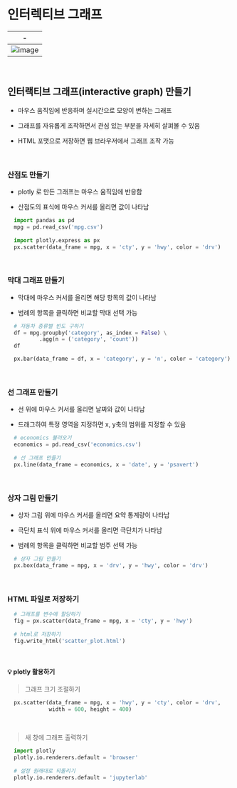 # 인터렉티브 그래프
|-|
|-|
|![image](https://github.com/user-attachments/assets/be2948f7-7df3-4737-9b19-fcfb46a6bd3e)|

<br>

인터랙티브 그래프(interactive graph) 만들기
---
- 마우스 움직임에 반응하며 실시간으로 모양이 변하는 그래프

- 그래프를 자유롭게 조작하면서 관심 있는 부분을 자세히 살펴볼 수 있음

- HTML 포맷으로 저장하면 웹 브라우저에서 그래프 조작 가능

<br>

### 산점도 만들기
- plotly 로 만든 그래프는 마우스 움직임에 반응함

- 산점도의 표식에 마우스 커서를 올리면 값이 나타남

```Python
  import pandas as pd
  mpg = pd.read_csv('mpg.csv')
  
  import plotly.express as px
  px.scatter(data_frame = mpg, x = 'cty', y = 'hwy', color = 'drv')
```

<br>

### 막대 그래프 만들기
- 막대에 마우스 커서를 올리면 해당 항목의 값이 나타남

- 범례의 항목을 클릭하면 비교할 막대 선택 가능

```Python
  # 자동차 종류별 빈도 구하기
  df = mpg.groupby('category', as_index = False) \
          .agg(n = ('category', 'count'))
  df
```
```Python
  px.bar(data_frame = df, x = 'category', y = 'n', color = 'category')
```

<br>

### 선 그래프 만들기
- 선 위에 마우스 커서를 올리면 날짜와 값이 나타남

- 드래그하여 특정 영역을 지정하면 x, y축의 범위를 지정할 수 있음

```Python
  # economics 불러오기
  economics = pd.read_csv('economics.csv')
  
  # 선 그래프 만들기
  px.line(data_frame = economics, x = 'date', y = 'psavert')
```

<br>

### 상자 그림 만들기
- 상자 그림 위에 마우스 커서를 올리면 요약 통계량이 나타남

- 극단치 표식 위에 마우스 커서를 올리면 극단치가 나타남

- 범례의 항목을 클릭하면 비교할 범주 선택 가능

```Python
  # 상자 그림 만들기
  px.box(data_frame = mpg, x = 'drv', y = 'hwy', color = 'drv')
```

<br>

### HTML 파일로 저장하기
```Python
  # 그래프를 변수에 할당하기
  fig = px.scatter(data_frame = mpg, x = 'cty', y = 'hwy')
  
  # html로 저장하기
  fig.write_html('scatter_plot.html')
```

<br>

#### 💡 plotly 활용하기
> 그래프 크기 조절하기
```Python
  px.scatter(data_frame = mpg, x = 'hwy', y = 'cty', color = 'drv',
             width = 600, height = 400)
```

<br>

> 새 창에 그래프 출력하기
```Python
  import plotly
  plotly.io.renderers.default = 'browser'
  
  # 설정 원래대로 되돌리기
  plotly.io.renderers.default = 'jupyterlab'
```

<br>























